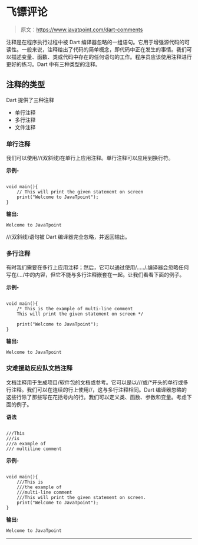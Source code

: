 # 飞镖评论

> 原文：<https://www.javatpoint.com/dart-comments>

注释是在程序执行过程中被 Dart 编译器忽略的一组语句。它用于增强源代码的可读性。一般来说，注释给出了代码的简单概念，即代码中正在发生的事情。我们可以描述变量、函数、类或代码中存在的任何语句的工作。程序员应该使用注释进行更好的练习。Dart 中有三种类型的注释。

## 注释的类型

Dart 提供了三种注释

*   单行注释
*   多行注释
*   文件注释

### 单行注释

我们可以使用//(双斜线)在单行上应用注释。单行注释可以应用到换行符。

**示例-**

```

void main(){
	// This will print the given statement on screen
	print("Welcome to JavaTpoint");
}

```

**输出:**

```
Welcome to JavaTpoint

```

//(双斜线)语句被 Dart 编译器完全忽略，并返回输出。

### 多行注释

有时我们需要在多行上应用注释；然后，它可以通过使用/*…..*/.编译器会忽略任何写在/*…*/中的内容，但它不能与多行注释嵌套在一起。让我们看看下面的例子。

**示例-**

```

void main(){
	/* This is the example of multi-line comment
	This will print the given statement on screen */

	print("Welcome to JavaTpoint");
}

```

**输出:**

```
Welcome to JavaTpoint

```

### 灾难援助反应队文档注释

文档注释用于生成项目/软件包的文档或参考。它可以是以///或/*开头的单行或多行注释。我们可以在连续的行上使用//，这与多行注释相同。Dart 编译器忽略的这些行除了那些写在花括号内的行。我们可以定义类、函数、参数和变量。考虑下面的例子。

**语法**

```

///This
///is 
///a example of
/// multiline comment 

```

**示例-**

```

void main(){
	///This is 
	///the example of 
	///multi-line comment
	///This will print the given statement on screen.
	print("Welcome to JavaTpoint");
}

```

**输出:**

```
Welcome to JavaTpoint

```

* * *